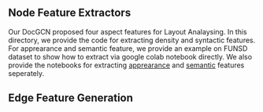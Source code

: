 ## Node Feature Extractors
Our DocGCN proposed four aspect features for Layout Analaysing. In this directory, we provide the code for extracting density and syntactic features. For apprearance and semantic feature, we provide an example on FUNSD dataset to show how to extract via google colab notebook directly. We also provide the notebooks for extracting [apprearance]() and [semantic]() features seperately. 

## Edge Feature Generation
